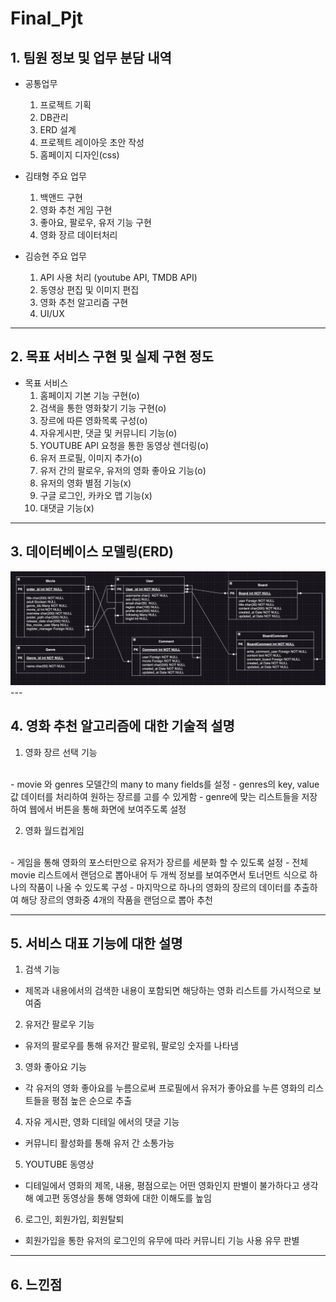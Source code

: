 # Final_Pjt

## 1. 팀원 정보 및 업무 분담 내역
  - 공통업무
    1. 프로젝트 기획 
    2. DB관리 
    3. ERD 설계
    4. 프로젝트 레이아웃 초안 작성
    5. 홈페이지 디자인(css)

  - 김태형 주요 업무
    1. 백앤드 구현
    2. 영화 추천 게임 구현
    3. 좋아요, 팔로우, 유저 기능 구현
    4. 영화 장르 데이터처리

  - 김승현 주요 업무
    1. API 사용 처리 (youtube API, TMDB API)
    2. 동영상 편집 및 이미지 편집
    3. 영화 추천 알고리즘 구현 
    4. UI/UX 
    
---

## 2. 목표 서비스 구현 및 실제 구현 정도
  - 목표 서비스
    1. 홈페이지 기본 기능 구현(o)
    2. 검색을 통한 영화찾기 기능 구현(o)
    3. 장르에 따른 영화목록 구성(o)
    4. 자유게시판, 댓글 및 커뮤니티 기능(o)
    5. YOUTUBE API 요청을 통한 동영상 렌더링(o)
    6. 유저 프로필, 이미지 추가(o)
    7. 유저 간의 팔로우, 유저의 영화 좋아요 기능(o)
    8. 유저의 영화 별점 기능(x)
    9. 구글 로그인, 카카오 맵 기능(x)
    10. 대댓글 기능(x)

---

## 3. 데이터베이스 모델링(ERD)
<img src="./ERD.png">
---

## 4. 영화 추천 알고리즘에 대한 기술적 설명
  1. 영화 장르 선택 기능
  <br>
  - movie 와 genres 모델간의 many to many fields를 설정
  - genres의 key, value값 데이터를 처리하여 원하는 장르를 고를 수 있게함
  - genre에 맞는 리스트들을 저장하여 웹에서 버튼을 통해 화면에 보여주도록 설정

  2. 영화 월드컵게임
  <br>
  - 게임을 통해 영화의 포스터만으로 유저가 장르를 세분화 할 수 있도록 설정
  - 전체 movie 리스트에서 랜덤으로 뽑아내어 두 개씩 정보를 보여주면서 토너먼트 식으로 하나의 작품이 나올 수 있도록 구성
  - 마지막으로 하나의 영화의 장르의 데이터를 추출하여 해당 장르의 영화중 4개의 작품을 랜덤으로 뽑아 추천

---

## 5. 서비스 대표 기능에 대한 설명
  1. 검색 기능
  - 제목과 내용에서의 검색한 내용이 포함되면 해당하는 영화 리스트를 가시적으로 보여줌
  2. 유저간 팔로우 기능
  - 유저의 팔로우를 통해 유저간 팔로워, 팔로잉 숫자를 나타냄
  3. 영화 좋아요 기능
  - 각 유저의 영화 좋아요를 누름으로써 프로필에서 유저가 좋아요를 누른 영화의 리스트들을 평점 높은 순으로 추출
  4. 자유 게시판, 영화 디테일 에서의 댓글 기능
  - 커뮤니티 활성화를 통해 유저 간 소통가능
  5. YOUTUBE 동영상
  - 디테일에서 영화의 제목, 내용, 평점으로는 어떤 영화인지 판별이 불가하다고 생각해 예고편 동영상을 통해 영화에 대한 이해도를 높임
  6. 로그인, 회원가입, 회원탈퇴
  - 회원가입을 통한 유저의 로그인의 유무에 따라 커뮤니티 기능 사용 유무 판별
---
## 6. 느낀점
